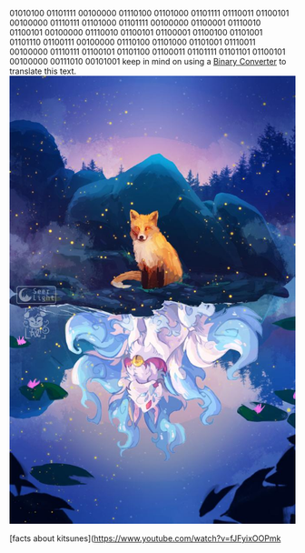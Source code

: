 01010100 01101111 00100000 01110100 01101000 01101111 01110011 01100101 00100000 01110111 01101000 01101111 00100000 01100001 01110010 01100101 00100000 01110010 01100101 01100001 01100100 01101001 01101110 01100111 00100000 01110100 01101000 01101001 01110011 00100000 01110111 01100101 01101100 01100011 01101111 01101101 01100101 00100000 00111010 00101001
keep in mind on using a [Binary Converter](https://www.rapidtables.com/convert/number/binary-to-ascii.html)
 to translate this text.
![Adorable kitsune](Fox_spirit.jpg)

[facts about kitsunes](https://www.youtube.com/watch?v=fJFyixOOPmk
